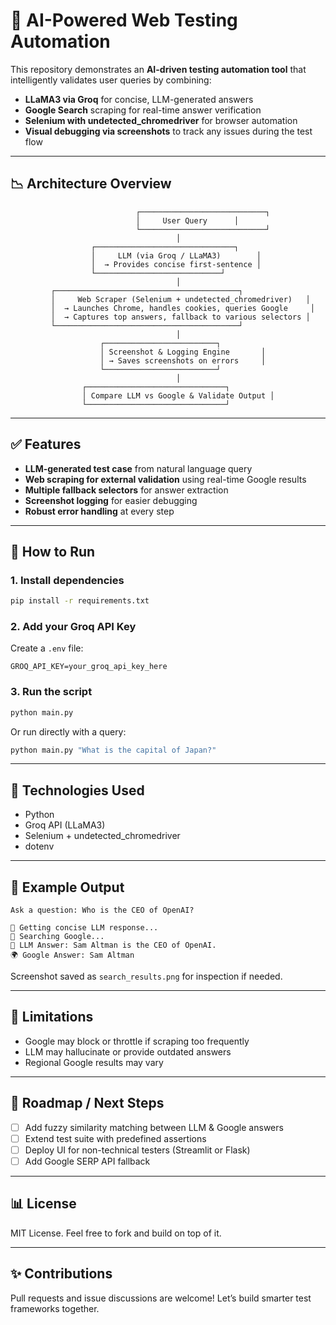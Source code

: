 # 🧠 AI-Powered Web Testing Automation

This repository demonstrates an **AI-driven testing automation tool** that intelligently validates user queries by combining:

- **LLaMA3 via Groq** for concise, LLM-generated answers
- **Google Search** scraping for real-time answer verification
- **Selenium with undetected_chromedriver** for browser automation
- **Visual debugging via screenshots** to track any issues during the test flow

---

## 📉 Architecture Overview

```
                            ┌────────────────────────────┐
                            │     User Query      │
                            └────────────────────────────┘
                                     │
                  ┌───────────────────────────────┐
                  │     LLM (via Groq / LLaMA3)        │
                  │  → Provides concise first-sentence │
                  └────────────────────────────┘
                                     │
         ┌─────────────────────────────────────────┐
         │     Web Scraper (Selenium + undetected_chromedriver)   │
         │  → Launches Chrome, handles cookies, queries Google     │
         │  → Captures top answers, fallback to various selectors │
         └─────────────────────────────────────────┘
                                     │
                    ┌─────────────────────────┐
                    │ Screenshot & Logging Engine       │
                    │ → Saves screenshots on errors     │
                    └─────────────────────────┘
                                     │
                ┌───────────────────────────────┐
                │ Compare LLM vs Google & Validate Output │
                └───────────────────────────────┘
```

---

## ✅ Features

- **LLM-generated test case** from natural language query
- **Web scraping for external validation** using real-time Google results
- **Multiple fallback selectors** for answer extraction
- **Screenshot logging** for easier debugging
- **Robust error handling** at every step

---

## 🚀 How to Run

### 1. Install dependencies
```bash
pip install -r requirements.txt
```

### 2. Add your Groq API Key
Create a `.env` file:
```env
GROQ_API_KEY=your_groq_api_key_here
```

### 3. Run the script
```bash
python main.py
```

Or run directly with a query:
```bash
python main.py "What is the capital of Japan?"
```

---

## 🚧 Technologies Used
- Python
- Groq API (LLaMA3)
- Selenium + undetected_chromedriver
- dotenv

---

## 🔮 Example Output
```
Ask a question: Who is the CEO of OpenAI?

🔄 Getting concise LLM response...
🔎 Searching Google...
🧠 LLM Answer: Sam Altman is the CEO of OpenAI.
🌍 Google Answer: Sam Altman
```

Screenshot saved as `search_results.png` for inspection if needed.

---

## 🚫 Limitations
- Google may block or throttle if scraping too frequently
- LLM may hallucinate or provide outdated answers
- Regional Google results may vary

---

## 🔧 Roadmap / Next Steps
- [ ] Add fuzzy similarity matching between LLM & Google answers
- [ ] Extend test suite with predefined assertions
- [ ] Deploy UI for non-technical testers (Streamlit or Flask)
- [ ] Add Google SERP API fallback

---

## 📊 License
MIT License. Feel free to fork and build on top of it.

---

## ✨ Contributions
Pull requests and issue discussions are welcome! Let’s build smarter test frameworks together.

